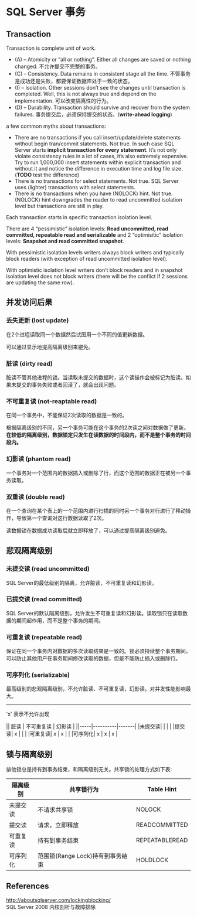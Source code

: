 # SQL Server 事务

## Transaction

Transaction is complete unit of work. 

* (A) – Atomicity or “all or nothing”. Either all changes are saved or nothing changed. 不允许提交不完整的事务。
* (C) – Consistency. Data remains in consistent stage all the time. 不管事务是成功还是失败，都要保证数据库处于一致的状态。
* (I) – Isolation. Other sessions don’t see the changes until transaction is completed. Well, this is not always true and depend on the implementation. 可以改变隔离性的行为。
* (D) – Durability. Transaction should survive and recover from the system failures. 事务提交后，必须保持提交的状态。(**write-ahead logging**)

a few common myths about transactions:

* There are no transactions if you call insert/update/delete statements without begin tran/commit statements. Not true. In such case SQL Server starts **implicit transaction for every statement**. It’s not only violate consistency rules in a lot of cases, it’s also extremely expensive. Try to run 1,000,000 insert statements within explicit transaction and without it and notice the difference in execution time and log file size. (**TODO** test the difference)
* There is no transactions for select statements. Not true. SQL Server uses (lighter) transactions with select statements.
* There is no transactions when you have (NOLOCK) hint. Not true. (NOLOCK) hint downgrades the reader to read uncommitted isolation level but transactions are still in play.

Each transaction starts in specific transaction isolation level. 

There are 4 “pessimistic” isolation levels: **Read uncommitted, read committed, repeatable read and serializable** and 2 “optimisitic” isolation levels: **Snapshot and read committed snapshot**. 

With pessimistic isolation levels writers always block writers and typically block readers (with exception of read uncommitted isolation level). 

With optimistic isolation level writers don’t block readers and in snapshot isolation level does not block writers (there will be the conflict if 2 sessions are updating the same row).

## 并发访问后果

### 丢失更新 (lost update)

在2个进程读取同一个数据然后试图用一个不同的值更新数据。

可以通过显示地提高隔离级别来避免。

### 脏读 (dirty read)

脏读不管其他进程的锁。当读取未提交的数据时，这个读操作会被标记为脏读。如果未提交的事务失败或者回滚了，就会出现问题。

### 不可重复读 (not-reaptable read)

在同一个事务中，不能保证2次读取的数据是一致的。

根据隔离级别的不同，另一个事务可能在这个事务的2次读之间对数据做了更新。**在较低的隔离级别，数据锁定只发生在读数据的时间段内，而不是整个事务的时间段内。**

### 幻影读 (phantom read)

一个事务对一个范围内的数据插入或删除了行，而这个范围的数据正在被另一个事务读取。

### 双重读 (double read)

在一个查询在某个表上的一个范围内进行扫描的同时另一个事务对行进行了移动操作，导致第一个查询对这行数据读取了2次。

读数据锁在数据成功读取后就立即释放了，可以通过提高隔离级别避免。

## 悲观隔离级别

### 未提交读 (read uncommitted)

SQL Server的最低级别的隔离，允许脏读，不可重复读和幻影读。

### 已提交读 (read committed)

SQL Server的默认隔离级别，允许发生不可重复读和幻影读。读取锁只在读取数据的期间起作用，而不是整个事务的期间。

### 可重复读 (repeatable read)

保证在同一个事务内对数据的多次读取结果是一致的。锁必须持续整个事务期间，可以防止其他用户在事务期间修改读取的数据，但是不能防止插入或删除行。

### 可序列化 (serializable)

最高级别的悲观隔离级别，不允许脏读、不可重复读，幻影读。对并发性能影响最大。
****
'x' 表示不允许出现

|| 脏读 | 不可重复读 | 幻影读 |
||-----|----------|-------|
|未提交读| | | |
|提交读| x | | |
|可重复读| x | x | |
|可序列化| x | x | x |

## 锁与隔离级别

排他锁总是持有到事务结束，和隔离级别无关。共享锁的处理方式如下表:

|隔离级别|共享锁行为|Table Hint|
|-------|--------|----------|
|未提交读|不请求共享锁| NOLOCK |
|提交读|请求，立即释放|READCOMMITTED|
|可重复读|持有到事务结束|REPEATABLEREAD|
|可序列化|范围锁(Range Lock)持有到事务结束|HOLDLOCK|

## References

http://aboutsqlserver.com/lockingblocking/ <br />
SQL Server 2008 内核剖析与故障排除
